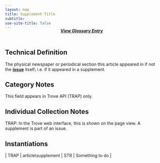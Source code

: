 ```yaml
---
layout: map
title: Supplement Title
subtitle:  
use-site-title: false
---
```

<h4 style="text-align:center;font-style:italic;margin-top:-20px;margin-bottom:50px;"><a href="../../glossary/supplement-title">View Glossary Entry</a></h4>

## Technical Definition

The physical newspaper or periodical section this article appeared in if
not the [**issue**](../issue-number) itself; i.e. if it appeared in a supplement. 

## Category Notes

This field appears in Trove API (TRAP) only. 

## Individual Collection Notes

TRAP: In the Trove web interface, this is shown on the page view. A
supplement is part of an issue.

## Instantiations

| TRAP  |  article\\supplement | STR | Something to do |


